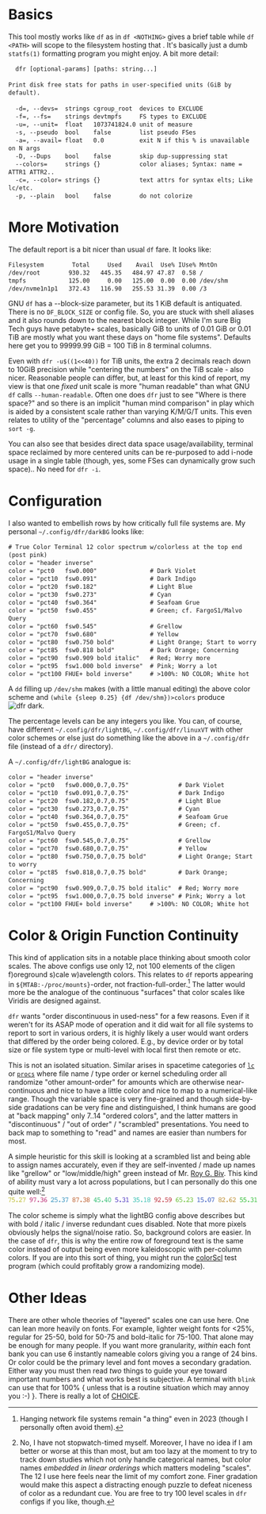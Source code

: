 Basics
======

This tool mostly works like `df` as in `df <NOTHING>` gives a brief table while
`df <PATH>` will scope to the filesystem hosting that <PATH>.  It's basically
just a dumb `statfs(1)` formatting program you might enjoy.  A bit more detail:
```
  dfr [optional-params] [paths: string...]

Print disk free stats for paths in user-specified units (GiB by default).

  -d=, --devs=  strings cgroup_root  devices to EXCLUDE
  -f=, --fs=    strings devtmpfs     FS types to EXCLUDE
  -u=, --unit=  float   1073741824.0 unit of measure
  -s, --pseudo  bool    false        list pseudo FSes
  -a=, --avail= float   0.0          exit N if this % is unavailable on N args
  -D, --Dups    bool    false        skip dup-suppressing stat
  --colors=     strings {}           color aliases; Syntax: name = ATTR1 ATTR2..
  -c=, --color= strings {}           text attrs for syntax elts; Like lc/etc.
  -p, --plain   bool    false        do not colorize
```

More Motivation
===============

The default report is a bit nicer than usual `df` fare.  It looks like:
```
Filesystem        Total     Used    Avail  Use% IUse% MntOn
/dev/root        930.32   445.35   484.97 47.87  0.58 /
tmpfs            125.00     0.00   125.00  0.00  0.00 /dev/shm
/dev/nvme1n1p1   372.43   116.90   255.53 31.39  0.00 /3
```
GNU `df` has a --block-size parameter, but its 1 KiB default is antiquated.
There is no `DF_BLOCK_SIZE` or config file.  So, you are stuck with shell
aliases and it also rounds down to the nearest block integer.  While I'm sure
Big Tech guys have petabyte+ scales, basically GiB to units of 0.01 GiB or
0.01 TiB are mostly what you want these days on "home file systems".  Defaults
here get you to 99999.99 GiB = 100 TiB in 8 terminal columns.

Even with `dfr -u$((1<<40))` for TiB units, the extra 2 decimals reach down to
10GiB precision while "centering the numbers" on the TiB scale - also nicer.
Reasonable people can differ, but, at least for this kind of report, my view is
that one *fixed* unit scale is more "human readable" than what GNU `df` calls
`--human-readable`.  Often one does `dfr` just to see "Where is there space?"
and so there is an implicit "human mind comparison" in play which is aided by
a consistent scale rather than varying K/M/G/T units.  This even relates to
utility of the "percentage" columns and also eases to piping to `sort -g`.

You can also see that besides direct data space usage/availability, terminal
space reclaimed by more centered units can be re-purposed to add i-node usage
in a single table (though, yes, some FSes can dynamically grow such space)..
No need for `dfr -i`.

Configuration
=============

I also wanted to embellish rows by how critically full file systems are.  My
personal `~/.config/dfr/darkBG` looks like:
```
# True Color Terminal 12 color spectrum w/colorless at the top end (post pink)
color = "header inverse"
color = "pct0   fsw0.000"               # Dark Violet
color = "pct10  fsw0.091"               # Dark Indigo
color = "pct20  fsw0.182"               # Light Blue
color = "pct30  fsw0.273"               # Cyan
color = "pct40  fsw0.364"               # Seafoam Grue
color = "pct50  fsw0.455"               # Green; cf. FargoS1/Malvo Query
color = "pct60  fsw0.545"               # Grellow
color = "pct70  fsw0.680"               # Yellow
color = "pct80  fsw0.750 bold"          # Light Orange; Start to worry
color = "pct85  fsw0.818 bold"          # Dark Orange; Concerning
color = "pct90  fsw0.909 bold italic"   # Red; Worry more
color = "pct95  fsw1.000 bold inverse"  # Pink; Worry a lot
color = "pct100 FHUE+ bold inverse"     # >100%: NO COLOR; White hot
```
A `dd` filling up `/dev/shm` makes (with a little manual editing) the above
color scheme and `(while {sleep 0.25} {df /dev/shm})>colors` produce ![dfr
dark](dfrDark.png).

The percentage levels can be any integers you like.  You can, of course, have
different `~/.config/dfr/lightBG`, `~/.config/dfr/linuxVT` with other color
schemes or else just do something like the above in a `~/.config/dfr` file
(instead of a `dfr/` directory).

A `~/.config/dfr/lightBG` analogue is:
```
color = "header inverse"
color = "pct0   fsw0.000,0.7,0.75"              # Dark Violet
color = "pct10  fsw0.091,0.7,0.75"              # Dark Indigo
color = "pct20  fsw0.182,0.7,0.75"              # Light Blue
color = "pct30  fsw0.273,0.7,0.75"              # Cyan
color = "pct40  fsw0.364,0.7,0.75"              # Seafoam Grue
color = "pct50  fsw0.455,0.7,0.75"              # Green; cf. FargoS1/Malvo Query
color = "pct60  fsw0.545,0.7,0.75"              # Grellow
color = "pct70  fsw0.680,0.7,0.75"              # Yellow
color = "pct80  fsw0.750,0.7,0.75 bold"         # Light Orange; Start to worry
color = "pct85  fsw0.818,0.7,0.75 bold"         # Dark Orange; Concerning
color = "pct90  fsw0.909,0.7,0.75 bold italic"  # Red; Worry more
color = "pct95  fsw1.000,0.7,0.75 bold inverse" # Pink; Worry a lot
color = "pct100 FHUE+ bold inverse"     # >100%: NO COLOR; White hot
```

Color & Origin Function Continuity
==================================
This kind of application sits in a notable place thinking about smooth color
scales.  The above configs use only 12, not 100 elements of the cligen
f)oreground s)cale w)avelength colors.  This relates to `df` reports appearing
in `${MTAB:-/proc/mounts}`-order, not fraction-full-order.[^1]  The latter would
more be the analogue of the continuous "surfaces" that color scales like Viridis
are designed against.

`dfr` wants "order discontinuous in used-ness" for a few reasons.  Even if it
weren't for its ASAP mode of operation and it did wait for all file systems to
report to sort in various orders, it is highly likely a user would want orders
that differed by the order being colored.  E.g., by device order or by total
size or file system type or multi-level with local first then remote or etc.

This is not an isolated situation.  Similar arises in spacetime categories of
[`lc`](https://github.com/c-blake/lc) or
[`procs`](https://github.com/c-blake/procs) where file name / type order or
kernel scheduling order all randomize "other amount-order" for amounts which are
otherwise near-continuous and nice to have a little color and nice to map to a
numerical-like range.  Though the variable space is very fine-grained and though
side-by-side gradations can be very fine and distinguished, I think humans are
good at "back mapping" only 7..14 "ordered colors", and the latter matters in
"discontinuous" / "out of order" / "scrambled" presentations.  You need to back
map to something to "read" and names are easier than numbers for most.

A simple heuristic for this skill is looking at a scrambled list and being able
to assign names accurately, even if they are self-invented / made up names like
"grellow" or "low/middle/high" green instead of Mr. [Roy G.
Biv](https://en.wikipedia.org/wiki/ROYGBIV).  This kind of ability must vary a
lot across populations, but I can personally do this one quite well:[^2]
![scrambled lightBG](dfrLight.png)

The color scheme is simply what the lightBG config above describes but with bold
/ italic / inverse redundant cues disabled.  Note that more pixels obviously
helps the signal/noise ratio.  So, background colors are easier.  In the case of
`dfr`, this is why the entire row of foreground text is the same color instead
of output being even more kaleidoscopic with per-column colors.  If you are into
this sort of thing, you might run the
[colorScl](https://github.com/c-blake/cligen/blob/master/cligen/colorScl.nim)
test program (which could profitably grow a randomizing mode).

Other Ideas
===========
There are other whole theories of "layered" scales one can use here.  One can
lean more heavily on fonts.  For example, lighter weight fonts for <25%, regular
for 25-50, bold for 50-75 and bold-italic for 75-100.  That alone may be enough
for many people.  If you want more granularity, *within* each font bank you can
use 6 instantly nameable colors giving you a range of 24 bins.  Or color could
be the primary level and font moves a secondary gradation.  Either way you must
then read *two* things to guide your eye toward important numbers and what works
best is subjective.  A terminal with `blink` can use that for 100% { unless that
is a routine situation which may annoy you :-) }.  There is really a lot of
[CHOICE](https://github.com/c-blake/cligen/wiki/Text-Attributes-supported-in-Config-files).

[^1]: Hanging network file systems remain "a thing" even in 2023 (though I
personally often avoid them). 

[^2]: No, I have not stopwatch-timed myself.  Moreover, I have no idea if I am
better or worse at this than most, but am too lazy at the moment to try to track
down studies which not only handle categorical names, but color names *embedded
in linear orderings* which matters modeling "scales".  The 12 I use here feels
near the limit of my comfort zone.  Finer gradation would make this aspect a
distracting enough puzzle to defeat niceness of color as a redundant cue.  You
are free to try 100 level scales in `dfr` configs if you like, though.
